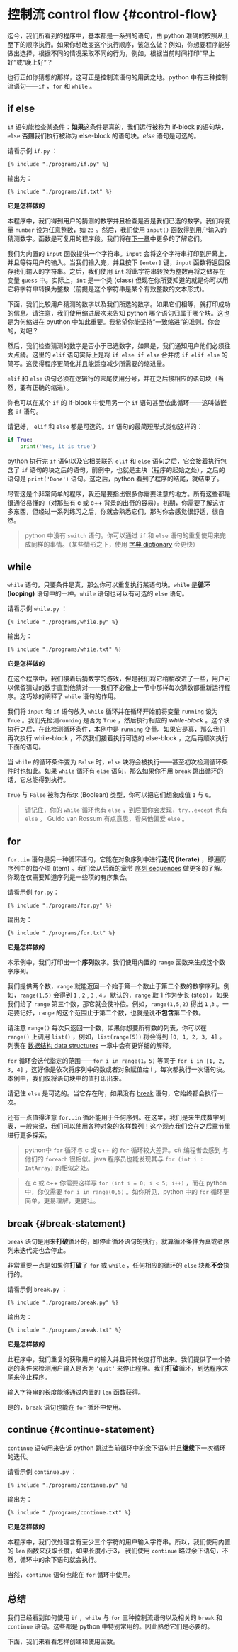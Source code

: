 # 控制流 control flow {#control-flow}

迄今，我们所看到的程序中，基本都是一系列的语句，由 python 准确的按照从上至下的顺序执行。如果你想改变这个执行顺序，该怎么做？例如，你想要程序能够做出选择，根据不同的情况采取不同的行为，例如，根据当前时间打印“早上好”或“晚上好”？

也行正如你猜想的那样，这可正是控制流语句的用武之地。python 中有三种控制流语句——`if` ，`for` 和 `while` 。

## if else

`if` 语句能检查某条件：**如果**这条件是真的，我们运行被称为 if-block 的语句块，`else` **否则**我们执行被称为 else-block 的语句块。*else* 语句是可选的。

请看示例 `if.py` ：

<!-- 在代码块中的标签并未展开 https://github.com/GitbookIO/gitbook/issues/707 -->
<pre><code class="lang-python">{% include "./programs/if.py" %}</code></pre>

输出为：

<pre><code>{% include "./programs/if.txt" %}</code></pre>

**它是怎样做的**

本程序中，我们得到用户的猜测的数字并且检查是否是我们已选的数字。我们将变量 `number` 设为任意整数，如 `23` 。然后，我们使用 `input()` 函数得到用户输入的猜测数字。函数是可复用的程序段。我们将在[下一章](./functions.md#functions)中更多的了解它们。

我们为内置的 `input` 函数提供一个字符串。`input` 会将这个字符串打印到屏幕上，并且等待用户的输入。当我们输入完，并且按下 `[enter]` 键，`input` 函数将返回保存我们输入的字符串。之后，我们使用 `int` 将此字符串转换为整数再将之储存在变量 `guess` 中。实际上，`int` 是一个类 (class) 但现在你所要知道的就是你可以用它将字符串转换为整数（前提是这个字符串是某个有效整数的文本形式)。

下面，我们比较用户猜测的数字以及我们所选的数字。如果它们相等，就打印成功的信息。请注意，我们使用缩进层次来告知 python 哪个语句归属于哪个块。这也是为何缩进在 pyuthon 中如此重要。我希望你能坚持“一致缩进”的准则。你会的，对吧？

然后，我们检查猜测的数字是否小于已选数字，如果是，我们通知用户他们必须往大点猜。这里的 `elif` 语句实际上是将 `if else if else` 合并成 `if elif else` 的简写。这使得程序更简化并且能适度减少所需要的缩进量。

`elif` 和 `else` 语句必须在逻辑行的末尾使用分号，并在之后接相应的语句块（当然，要有正确的缩进）。

你也可以在某个 `if` 的 if-block 中使用另一个 `if` 语句甚至依此循环——这叫做嵌套 `if` 语句。

请记好， `elif` 和 `else` 都是可选的。`if` 语句的最简短形式类似这样的：

```python
if True:
    print('Yes, it is true')
```

python 执行完 `if` 语句以及它相关联的 `elif` 和 `else` 语句之后，它会接着执行包含了 `if` 语句的块之后的语句。前例中，也就是主块（程序的起始之处），之后的语句是 `print('Done')` 语句。这之后，python 看到了程序的结尾，就结束了。

尽管这是个非常简单的程序，我还是要指出很多你需要注意的地方。所有这些都是很通俗易懂的（对那些有 c 或 c++ 背景的出奇的容易）。初期，你需要了解这许多东西，但经过一系列练习之后，你就会熟悉它们，那时你会感觉很舒适，很自然。

> python 中没有 `switch` 语句。你可以通过 `if` 和 `else` 语句的重复使用来完成同样的事情。（某些情形之下，使用 [字典 dictionary](./data_structures.md#dictionary) 会更快）

## while

`while` 语句，只要条件是真，那么你可以重复执行某语句块。`while` 是**循环 (looping)** 语句中的一种。`while` 语句也可以有可选的 `else` 语句。

请看示例 `while.py` ：

<pre><code class="lang-python">{% include "./programs/while.py" %}</code></pre>

输出为：

<pre><code>{% include "./programs/while.txt" %}</code></pre>

**它是怎样做的**

在这个程序中，我们接着玩猜数字的游戏，但是我们将它稍稍改进了一些，用户可以保留猜过的数字直到他猜对——我们不必像上一节中那样每次猜数都重新运行程序。这巧妙的阐释了 `while` 语句的作用。

我们将 `input` 和 `if` 语句放入 `while` 循环并在循环开始前将变量 `running` 设为 `True` 。我们先检测`running` 是否为 `True` ，然后执行相应的 *while-block* 。这个块执行之后，在此检测循环条件，本例中是 `running` 变量。如果它是真，那么我们再次执行 while-block ，不然我们接着执行可选的 else-block ，之后再顺次执行下面的语句。

当 `while` 的循环条件变为 `False` 时，`else` 块将会被执行——甚至初次检测循环条件时也如此。如果 `while` 循环有 `else` 语句，那么如果你不用 `break` 跳出循环的话，它总能得到执行。

`True` 与 `False` 被称为布尔 (Boolean) 类型，你可以把它们想象成值 `1` 与 `0`。

> 请记住，你的 `while` 循环也有 `else` ，到后面你会发现，`try..except` 也有 `else` 。
> Guido van Rossum 有点意思，看来他偏爱 `else` 。

## for

`for..in` 语句是另一种循环语句，它能在对象序列中进行**迭代 (iterate)** ，即遍历序列中的每个项 (item) 。我们会从后面的章节 [序列 sequences](./data_structures.md#sequence) 做更多的了解。你现在仅需要知道序列是一些项的有序集合。

请看示例 `for.py`：

<pre><code class="lang-python">{% include "./programs/for.py" %}</code></pre>

输出为：

<pre><code>{% include "./programs/for.txt" %}</code></pre>

**它是怎样做的**

本示例中，我们打印出一个**序列**数字。我们使用内置的 `range` 函数来生成这个数字序列。

我们提供两个数，`range` 就能返回一个始于第一个数止于第二个数的数字序列。例如，`range(1,5)` 会得到 `1` , `2` , `3` , `4` 。默认的，`range` 取 1 作为步长 (step) 。如果我们给了 `range` 第三个数，那它就会使补偿。例如，`range(1,5,2)` 得出 `1` ,`3` 。一定要记好，`range` 的这个范围**止于**第二个数，也就是说**不包含**第二个数。

请注意 `range()` 每次只返回一个数，如果你想要所有数的列表，你可以在 `range()` 上调用 `list()` ，例如，`list(range(5))` 将会得到 `[0, 1, 2, 3, 4]` 。列表在 [数据结构 data structures](./data_structures.md#data-structures) 一章中会有更详细的解释。
 
`for` 循环会迭代指定的范围——`for i in range(1，5)` 等同于 `for i in [1, 2, 3, 4]` ，这好像是依次将序列中的数或者对象赋值给 i ，每次都执行一次语句块。本例中，我们仅将语句块中的值打印出来。

请记住 `else` 是可选的。当它存在时，如果没有 [break](#break-statement) 语句，它始终都会执行一次。

还有一点值得注意 `for..in` 循环能用于任何序列。在这里，我们是来生成数字列表，一般来说，我们可以使用各种对象的各样数列！这个观点我们会在之后章节里进行更多探索。

> python中 `for` 循环与 c 或 c++ 的 `for` 循环较大差异。c# 编程者会感到 与他们的 `foreach` 很相似。java 程序员也能发现其与 `for (int i : IntArray)` 的相似之处。

> 在 c 或 c++ 你需要这样写 `for (int i = 0; i < 5; i++)` ，而在 python 中，你仅需要  `for i in range(0,5)` 。如你所见，python 中的 `for` 循环更简单，更易理解，更健壮。

## break {#break-statement}

`break` 语句是用来**打破**循环的，即停止循环语句的执行，就算循环条件为真或者序列未迭代完也会停止。

非常重要一点是如果你**打破**了 `for` 或 `while` ，任何相应的循环的 `else` 块都**不会**执行的。

请看示例 `break.py` ：

<pre><code class="lang-python">{% include "./programs/break.py" %}</code></pre>

输出为：

<pre><code>{% include "./programs/break.txt" %}</code></pre>

**它是怎样做的**

此程序中，我们重复的获取用户的输入并且将其长度打印出来。我们提供了一个特定的条件来检测用户输入是否为 `'quit'` 来停止程序。我们**打破**循环，到达程序末尾来停止程序。

输入字符串的长度能够通过内置的 `len` 函数获得。

是的，`break` 语句也能在 `for` 循环中使用。

## continue {#continue-statement}

`continue` 语句用来告诉 python 跳过当前循环中的余下语句并且**继续**下一次循环的迭代。

请看示例 `continue.py` ：

<pre><code class="lang-python">{% include "./programs/continue.py" %}</code></pre>

输出为：

<pre><code>{% include "./programs/continue.txt" %}</code></pre>

**它是怎样做的**

本程序中，我们仅处理含有至少三个字符的用户输入字符串。所以，我们使用内置的 `len` 函数来获取长度，如果长度小于3， 我们使用 `continue` 略过余下语句，不然，循环中的余下语句就会执行。

当然，`continue` 语句也能在 `for` 循环中使用。

## 总结

我们已经看到如何使用 `if` ，`while` 与 `for` 三种控制流语句以及相关的 `break` 和 `continue` 语句。这些都是 python 中特别常用的。因此熟悉它们是必要的。

下面，我们来看看怎样创建和使用函数。